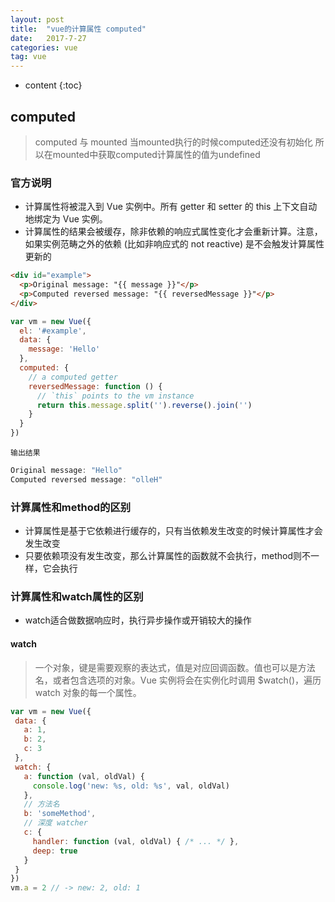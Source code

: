 ```yaml
---
layout: post
title:  "vue的计算属性 computed"
date:   2017-7-27
categories: vue
tag: vue
---
```



* content
{:toc}


## computed

> computed 与 mounted 当mounted执行的时候computed还没有初始化 所以在mounted中获取computed计算属性的值为undefined

### 官方说明

- 计算属性将被混入到 Vue 实例中。所有 getter 和 setter 的 this 上下文自动地绑定为 Vue 实例。
- 计算属性的结果会被缓存，除非依赖的响应式属性变化才会重新计算。注意，如果实例范畴之外的依赖 (比如非响应式的 not reactive) 是不会触发计算属性更新的

```html
<div id="example">
  <p>Original message: "{{ message }}"</p>
  <p>Computed reversed message: "{{ reversedMessage }}"</p>
</div>
```

```javascript
var vm = new Vue({
  el: '#example',
  data: {
    message: 'Hello'
  },
  computed: {
    // a computed getter
    reversedMessage: function () {
      // `this` points to the vm instance
      return this.message.split('').reverse().join('')
    }
  }
})
```

`输出结果`
```javascript
Original message: "Hello"
Computed reversed message: "olleH"
```

### 计算属性和method的区别

- 计算属性是基于它依赖进行缓存的，只有当依赖发生改变的时候计算属性才会发生改变
- 只要依赖项没有发生改变，那么计算属性的函数就不会执行，method则不一样，它会执行

### 计算属性和watch属性的区别

- watch适合做数据响应时，执行异步操作或开销较大的操作

#### watch

 > 一个对象，键是需要观察的表达式，值是对应回调函数。值也可以是方法名，或者包含选项的对象。Vue 实例将会在实例化时调用 $watch()，遍历 watch 对象的每一个属性。

 ```javascript
 var vm = new Vue({
  data: {
    a: 1,
    b: 2,
    c: 3
  },
  watch: {
    a: function (val, oldVal) {
      console.log('new: %s, old: %s', val, oldVal)
    },
    // 方法名
    b: 'someMethod',
    // 深度 watcher
    c: {
      handler: function (val, oldVal) { /* ... */ },
      deep: true
    }
  }
})
vm.a = 2 // -> new: 2, old: 1

 ```